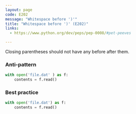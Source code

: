 ```yaml
---
layout: page
code: E202
message: "Whitespace before ')'"
title: "Whitespace before ')' (E202)"
links:
  - https://www.python.org/dev/peps/pep-0008/#pet-peeves

---
```


Closing parentheses should not have any before after them.

### Anti-pattern

```python
with open('file.dat' ) as f:
    contents = f.read()
```

### Best practice

```python
with open('file.dat') as f:
    contents = f.read()
```
